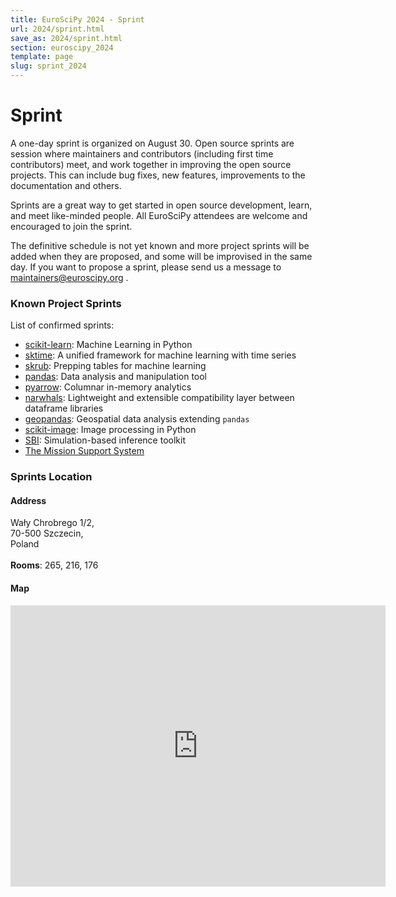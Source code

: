```yaml
---
title: EuroSciPy 2024 - Sprint
url: 2024/sprint.html
save_as: 2024/sprint.html
section: euroscipy_2024
template: page
slug: sprint_2024
---
```


# Sprint

A one-day sprint is organized on August 30. Open source sprints are session
where maintainers and contributors (including first time contributors) meet,
and work together in improving the open source projects. This can include bug
fixes, new features, improvements to the documentation and others.

Sprints are a great way to get started in open source development, learn, and
meet like-minded people. All EuroSciPy attendees are welcome and encouraged
to join the sprint.

The definitive schedule is not yet known and more project sprints will be added when
they are proposed, and some will be improvised in the same day. If you want
to propose a sprint, please send us a message to
<a href="mailto:maintainers@euroscipy.org">maintainers@euroscipy.org</a> .

### Known Project Sprints

List of confirmed sprints:

- [scikit-learn](https://scikit-learn.org/stable/): Machine Learning in Python
- [sktime](https://www.sktime.net/en/stable/): A unified framework for machine learning with time series
- [skrub](https://skrub-data.org/stable/): Prepping tables for machine learning
- [pandas](https://pandas.pydata.org/): Data analysis and manipulation tool
- [pyarrow](https://arrow.apache.org/docs/python/): Columnar in-memory analytics
- [narwhals](https://github.com/narwhals-dev/narwhals): Lightweight and extensible compatibility layer between dataframe libraries
- [geopandas](https://geopandas.org/en/stable/): Geospatial data analysis extending `pandas`
- [scikit-image](https://scikit-image.org/): Image processing in Python
- [SBI](https://github.com/sbi-dev/sbi): Simulation-based inference toolkit
- [The Mission Support System](https://mss.readthedocs.io/en/stable/)

### Sprints Location

#### Address

Wały Chrobrego 1/2,<br> 70-500 Szczecin,<br> Poland<br><br>**Rooms**: 265, 216, 176

#### Map

<iframe src="https://www.google.com/maps/embed?pb=!1m18!1m12!1m3!1d2377.2146008373884!2d14.5636405!3d53.428871099999995!2m3!1f0!2f0!3f0!3m2!1i1024!2i768!4f13.1!3m3!1m2!1s0x47aa090e9e7293fb%3A0xd198bf94a72963e1!2sMaritime%20University%20of%20Szczecin!5e0!3m2!1sen!2sfr!4v1723537225374!5m2!1sen!2sfr" width="600" height="450" style="border:0;" allowfullscreen="" loading="lazy" referrerpolicy="no-referrer-when-downgrade"></iframe>
